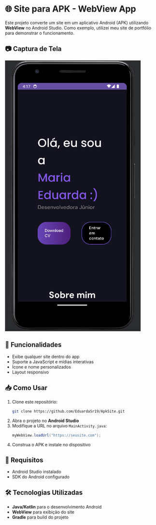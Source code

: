 # 🌐 Site para APK - WebView App

Este projeto converte um site em um aplicativo Android (APK) utilizando **WebView** no Android Studio. Como exemplo, utilizei meu site de portfólio para demonstrar o funcionamento.

## 📷 Captura de Tela

![Screenshot](https://github.com/EduardaSr19/ApkSite/blob/master/app/src/main/res/drawable/tela-portifolio.png)  

## 🚀 Funcionalidades
- Exibe qualquer site dentro do app
- Suporte a JavaScript e mídias interativas
- Ícone e nome personalizados
- Layout responsivo

## 📥 Como Usar
1. Clone este repositório:
   ```bash
   git clone https://github.com/EduardaSr19/ApkSite.git
   ```
2. Abra o projeto no **Android Studio**
3. Modifique a URL no arquivo `MainActivity.java`:
   ```java
   myWebView.loadUrl("https://seusite.com");
   ```
4. Construa o APK e instale no dispositivo

## 📌 Requisitos
- Android Studio instalado
- SDK do Android configurado

## 🛠 Tecnologias Utilizadas
- **Java/Kotlin** para o desenvolvimento Android
- **WebView** para exibição do site
- **Gradle** para build do projeto
